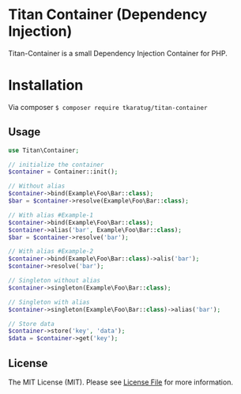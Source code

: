 # Titan Container (Dependency Injection)

Titan-Container is a small Dependency Injection Container for PHP.


# Installation

Via composer
```$ composer require tkaratug/titan-container```

## Usage

```php
use Titan\Container;

// initialize the container
$container = Container::init();

// Without alias
$container->bind(Example\Foo\Bar::class);
$bar = $container->resolve(Example\Foo\Bar::class);

// With alias #Example-1
$container->bind(Example\Foo\Bar::class);
$container->alias('bar', Example\Foo\Bar::class);
$bar = $container->resolve('bar');

// With alias #Example-2
$container->bind(Example\Foo\Bar::class)->alis('bar');
$container->resolve('bar');

// Singleton without alias
$container->singleton(Example\Foo\Bar::class);

// Singleton with alias
$container->singleton(Example\Foo\Bar::class)->alias('bar');

// Store data
$container->store('key', 'data');
$data = $container->get('key');
```

## License

The MIT License (MIT). Please see [License File](https://github.com/tkaratug/titan-container/blob/master/LICENSE) for more information.